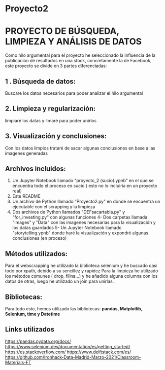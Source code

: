 # Proyecto2
# PROYECTO DE BÚSQUEDA, LIMPIEZA Y ANÁLISIS DE DATOS

Como hilo argumental para el proyecto he seleccionado la influencia de la publicación de resultados en una stock, concretamente la de Facebook, este proyecto se divide en 3 partes diferenciadas:



## 1 .  Búsqueda de datos:

Buscare los datos necesarios para poder analizar el hilo argumental

## 2. Limpieza y regularización:

limpiaré los datas y limaré para poder unirlos

## 3. Visualización y conclusiones:

Con los datos limpios trataré de sacar algunas conclusiones en base a las imagenes generadas

## Archivos incluidos:

1. Un Jupyter Notebook llamado "proyecto_2 (sucio).ypnb" en el que se encuentra todo el proceso en sucio ( esto no lo incluiria en un proyecto real)
2. Este README 
3. Un archivo de Python llamado "Proyecto2.py" en donde se encuentra un ejecutable con el scrapping y la limpieza
4. Dos archivos de Python llamados "DEFsacartabla.py" y "for_investing.py" con algunas funciones
4- Dos carpetas llamada "images" y "Data" con las imagenes necesarias para la visualización y los datas guardados
5- Un Jupyter Notebook llamado "storytelling.ypnb" donde haré la visualización y expondré algunas conclusiones (en proceso)



## Métodos utilizados:

Para el webscrapping he utilizado la biblioteca selenium y he buscado casi todo por xpath, debido a su sencillez y rapidez
Para la limpieza he utilizado los métodos comunes ( drop, fillna...) y he añadido alguna columna con los datos de otras, luego he utilizado un join para unirlas.

## Bibliotecas:

Para todo esto, hemos utilizado las bibliotecas:
**pandas, Matplotlib, Selenium, time y Datetime**

## Links utilizados
https://pandas.pydata.org/docs/
https://www.selenium.dev/documentation/es/getting_started/
https://es.stackoverflow.com/
https://www.delftstack.com/es/
https://github.com/Ironhack-Data-Madrid-Marzo-2021/Classroom-Materials-FT

